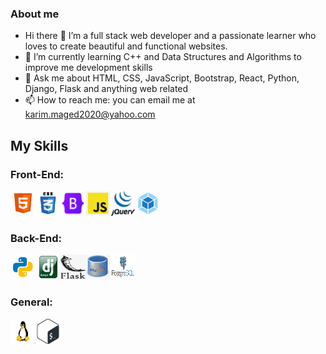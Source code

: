 ### About me

- Hi there 👋 I’m a full stack web developer and a passionate learner who loves to create beautiful and functional websites.
- 🌱 I’m currently learning C++ and Data Structures and Algorithms to improve me development skills
- 💬 Ask me about HTML, CSS, JavaScript, Bootstrap, React, Python, Django, Flask and anything web related
- 📫 How to reach me: you can email me at karim.maged2020@yahoo.com

## My Skills

### Front-End:

<img src="./Icons/HTML5.jpeg" width="40" height="40"><img src="./Icons/CSS3.png" width="40" height="40"><img src="./Icons/bootstrap.png" width="40" height="40"><img src="./Icons/JS.jpeg" width="40" height="40"><img src="./Icons/jquery.gif" width="40" height="40"><img src="./Icons/webpack.jpeg" width="40" height="40">

### Back-End:

<img src="./Icons/python.png" width="40" height="40"><img src="./Icons/django.jpeg" width="40" height="40"><img src="./Icons/flask.png" width="40" height="40"><img src="./Icons/mysql.png" width="40" height="40"><img src="./Icons/postgresql.png" width="40" height="40">

### General:

<img src="./Icons/linux.jpeg" width="40" height="40"><img src="./Icons/bash.jpeg" width="40" height="40">
